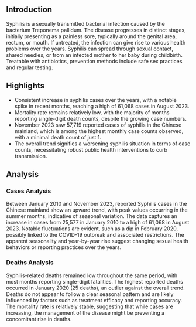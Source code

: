 ## Introduction

Syphilis is a sexually transmitted bacterial infection caused by the bacterium Treponema pallidum. The disease progresses in distinct stages, initially presenting as a painless sore, typically around the genital area, rectum, or mouth. If untreated, the infection can give rise to various health problems over the years. Syphilis can spread through sexual contact, shared needles, or from an infected mother to her baby during childbirth. Treatable with antibiotics, prevention methods include safe sex practices and regular testing.
## Highlights

- Consistent increase in syphilis cases over the years, with a notable spike in recent months, reaching a high of 61,068 cases in August 2023. <br/>
- Mortality rate remains relatively low, with the majority of months reporting single-digit death counts, despite the growing case numbers. <br/>
- November 2023 saw 57,719 reported cases of syphilis in the Chinese mainland, which is among the highest monthly case counts observed, with a minimal death count of just 1. <br/>
- The overall trend signifies a worsening syphilis situation in terms of case counts, necessitating robust public health interventions to curb transmission. <br/>
## Analysis

### Cases Analysis
Between January 2010 and November 2023, reported Syphilis cases in the Chinese mainland show an upward trend, with peak values occurring in the summer months, indicative of seasonal variation. The data captures an increase in cases from 25,577 in January 2010 to a high of 61,068 in August 2023. Notable fluctuations are evident, such as a dip in February 2020, possibly linked to the COVID-19 outbreak and associated restrictions. The apparent seasonality and year-by-year rise suggest changing sexual health behaviors or reporting practices over the years.

### Deaths Analysis
Syphilis-related deaths remained low throughout the same period, with most months reporting single-digit fatalities. The highest reported deaths occurred in January 2020 (25 deaths), an outlier against the overall trend. Deaths do not appear to follow a clear seasonal pattern and are likely influenced by factors such as treatment efficacy and reporting accuracy. The mortality rate is relatively stable, suggesting that while cases are increasing, the management of the disease might be preventing a concomitant rise in deaths.
